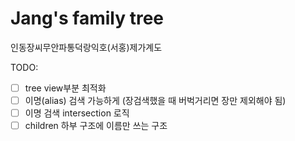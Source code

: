 # Jang's family tree

인동장씨무안파통덕랑익호(서홍)제가계도

TODO:

- [ ] tree view부분 최적화
- [ ] 이명(alias) 검색 가능하게 (장검색했을 때 버벅거리면 장만 제외해야 됨)
- [ ] 이명 검색 intersection 로직
- [ ] children 하부 구조에 이름만 쓰는 구조
